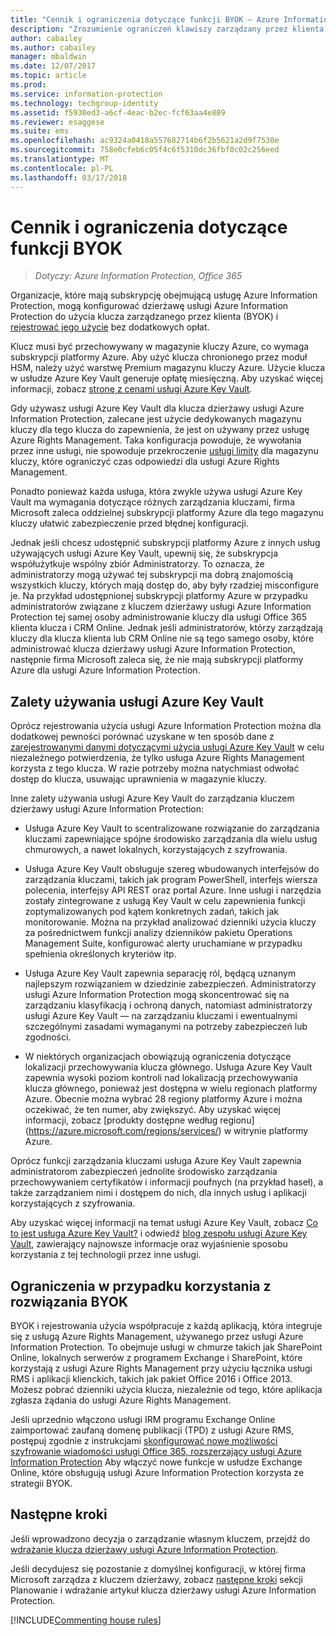 ```yaml
---
title: "Cennik i ograniczenia dotyczące funkcji BYOK — Azure Information Protection"
description: "Zrozumienie ograniczeń klawiszy zarządzany przez klienta (znana jako \"Użyj własnego klucza\", byok) z usługi Azure Information Protection."
author: cabailey
ms.author: cabailey
manager: mbaldwin
ms.date: 12/07/2017
ms.topic: article
ms.prod: 
ms.service: information-protection
ms.technology: techgroup-identity
ms.assetid: f5930ed3-a6cf-4eac-b2ec-fcf63aa4e809
ms.reviewer: esaggese
ms.suite: ems
ms.openlocfilehash: ac9324a0418a557682714b6f2b5621a2d9f7530e
ms.sourcegitcommit: 758e0cfeb6c05f4c6f5310dc36fbf0c02c256eed
ms.translationtype: MT
ms.contentlocale: pl-PL
ms.lasthandoff: 03/17/2018
---
```

# <a name="byok-pricing-and-restrictions"></a>Cennik i ograniczenia dotyczące funkcji BYOK

>*Dotyczy: Azure Information Protection, Office 365*


Organizacje, które mają subskrypcję obejmującą usługę Azure Information Protection, mogą konfigurować dzierżawę usługi Azure Information Protection do użycia klucza zarządzanego przez klienta (BYOK) i [rejestrować jego użycie](../deploy-use/log-analyze-usage.md) bez dodatkowych opłat. 

Klucz musi być przechowywany w magazynie kluczy Azure, co wymaga subskrypcji platformy Azure. Aby użyć klucza chronionego przez moduł HSM, należy użyć warstwę Premium magazynu kluczy Azure. Użycie klucza w usłudze Azure Key Vault generuje opłatę miesięczną. Aby uzyskać więcej informacji, zobacz [stronę z cenami usługi Azure Key Vault](https://azure.microsoft.com/pricing/details/key-vault/).

Gdy używasz usługi Azure Key Vault dla klucza dzierżawy usługi Azure Information Protection, zalecane jest użycie dedykowanych magazynu kluczy dla tego klucza do zapewnienia, że jest on używany przez usługę Azure Rights Management. Taka konfiguracja powoduje, że wywołania przez inne usługi, nie spowoduje przekroczenie [usługi limity](/azure/key-vault/key-vault-service-limits) dla magazynu kluczy, które ograniczyć czas odpowiedzi dla usługi Azure Rights Management.  

Ponadto ponieważ każda usługa, która zwykle używa usługi Azure Key Vault ma wymagania dotyczące różnych zarządzania kluczami, firma Microsoft zaleca oddzielnej subskrypcji platformy Azure dla tego magazynu kluczy ułatwić zabezpieczenie przed błędnej konfiguracji. 

Jednak jeśli chcesz udostępnić subskrypcji platformy Azure z innych usług używających usługi Azure Key Vault, upewnij się, że subskrypcja współużytkuje wspólny zbiór Administratorzy. To oznacza, że administratorzy mogą używać tej subskrypcji ma dobrą znajomością wszystkich kluczy, których mają dostęp do, aby były rzadziej misconfigure je. Na przykład udostępnionej subskrypcji platformy Azure w przypadku administratorów związane z kluczem dzierżawy usługi Azure Information Protection tej samej osoby administrowanie kluczy dla usługi Office 365 klienta klucza i CRM Online. Jednak jeśli administratorów, którzy zarządzają kluczy dla klucza klienta lub CRM Online nie są tego samego osoby, które administrować klucza dzierżawy usługi Azure Information Protection, następnie firma Microsoft zaleca się, że nie mają subskrypcji platformy Azure dla usługi Azure Information Protection.

## <a name="benefits-of-using-azure-key-vault"></a>Zalety używania usługi Azure Key Vault

Oprócz rejestrowania użycia usługi Azure Information Protection można dla dodatkowej pewności porównać uzyskane w ten sposób dane z [zarejestrowanymi danymi dotyczącymi użycia usługi Azure Key Vault](https://azure.microsoft.com/documentation/articles/key-vault-logging/) w celu niezależnego potwierdzenia, że tylko usługa Azure Rights Management korzysta z tego klucza. W razie potrzeby można natychmiast odwołać dostęp do klucza, usuwając uprawnienia w magazynie kluczy.

Inne zalety używania usługi Azure Key Vault do zarządzania kluczem dzierżawy usługi Azure Information Protection:

- Usługa Azure Key Vault to scentralizowane rozwiązanie do zarządzania kluczami zapewniające spójne środowisko zarządzania dla wielu usług chmurowych, a nawet lokalnych, korzystających z szyfrowania.

- Usługa Azure Key Vault obsługuje szereg wbudowanych interfejsów do zarządzania kluczami, takich jak program PowerShell, interfejs wiersza polecenia, interfejsy API REST oraz portal Azure. Inne usługi i narzędzia zostały zintegrowane z usługą Key Vault w celu zapewnienia funkcji zoptymalizowanych pod kątem konkretnych zadań, takich jak monitorowanie. Można na przykład analizować dzienniki użycia kluczy za pośrednictwem funkcji analizy dzienników pakietu Operations Management Suite, konfigurować alerty uruchamiane w przypadku spełnienia określonych kryteriów itp.

- Usługa Azure Key Vault zapewnia separację ról, będącą uznanym najlepszym rozwiązaniem w dziedzinie zabezpieczeń. Administratorzy usługi Azure Information Protection mogą skoncentrować się na zarządzaniu klasyfikacją i ochroną danych, natomiast administratorzy usługi Azure Key Vault — na zarządzaniu kluczami i ewentualnymi szczególnymi zasadami wymaganymi na potrzeby zabezpieczeń lub zgodności.

- W niektórych organizacjach obowiązują ograniczenia dotyczące lokalizacji przechowywania klucza głównego. Usługa Azure Key Vault zapewnia wysoki poziom kontroli nad lokalizacją przechowywania klucza głównego, ponieważ jest dostępna w wielu regionach platformy Azure. Obecnie można wybrać 28 regiony platformy Azure i można oczekiwać, że ten numer, aby zwiększyć. Aby uzyskać więcej informacji, zobacz [produkty dostępne według regionu] (https://azure.microsoft.com/regions/services/) w witrynie platformy Azure.

Oprócz funkcji zarządzania kluczami usługa Azure Key Vault zapewnia administratorom zabezpieczeń jednolite środowisko zarządzania przechowywaniem certyfikatów i informacji poufnych (na przykład haseł), a także zarządzaniem nimi i dostępem do nich, dla innych usług i aplikacji korzystających z szyfrowania. 

Aby uzyskać więcej informacji na temat usługi Azure Key Vault, zobacz [Co to jest usługa Azure Key Vault?](/azure/key-vault/key-vault-whatis) i odwiedź [blog zespołu usługi Azure Key Vault](https://cloudblogs.microsoft.com/kv/), zawierający najnowsze informacje oraz wyjaśnienie sposobu korzystania z tej technologii przez inne usługi.

## <a name="restrictions-when-using-byok"></a>Ograniczenia w przypadku korzystania z rozwiązania BYOK

BYOK i rejestrowania użycia współpracuje z każdą aplikacją, która integruje się z usługą Azure Rights Management, używanego przez usługi Azure Information Protection. To obejmuje usługi w chmurze takich jak SharePoint Online, lokalnych serwerów z programem Exchange i SharePoint, które korzystają z usługi Azure Rights Management przy użyciu łącznika usługi RMS i aplikacji klienckich, takich jak pakiet Office 2016 i Office 2013. Możesz pobrać dzienniki użycia klucza, niezależnie od tego, które aplikacja zgłasza żądania do usługi Azure Rights Management.

Jeśli uprzednio włączono usługi IRM programu Exchange Online zaimportować zaufaną domenę publikacji (TPD) z usługi Azure RMS, postępuj zgodnie z instrukcjami [skonfigurować nowe możliwości szyfrowanie wiadomości usługi Office 365, rozszerzający usługi Azure Information Protection](https://support.office.com/article/7ff0c040-b25c-4378-9904-b1b50210d00e) Aby włączyć nowe funkcje w usłudze Exchange Online, które obsługują usługi Azure Information Protection korzysta ze strategii BYOK.

## <a name="next-steps"></a>Następne kroki

Jeśli wprowadzono decyzja o zarządzanie własnym kluczem, przejdź do [wdrażanie klucza dzierżawy usługi Azure Information Protection](plan-implement-tenant-key.md#implementing-byok-for-your-azure-information-protection-tenant-key).

Jeśli decydujesz się pozostanie z domyślnej konfiguracji, w której firma Microsoft zarządza z kluczem dzierżawy, zobacz [następne kroki](plan-implement-tenant-key.md#next-steps) sekcji Planowanie i wdrażanie artykuł klucza dzierżawy usługi Azure Information Protection.

[!INCLUDE[Commenting house rules](../includes/houserules.md)]
